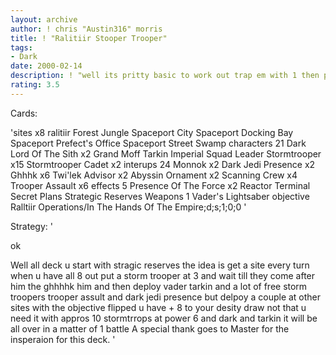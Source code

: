 ```yaml
---
layout: archive
author: ! chris "Austin316" morris
title: ! "Ralitiir Stooper Trooper"
tags:
- Dark
date: 2000-02-14
description: ! "well its pritty basic to work out trap em with 1 then pound em with many"
rating: 3.5
---
```

Cards: 

'sites x8
ralitiir
Forest
Jungle
Spaceport City
Spaceport Docking Bay
Spaceport Prefect's Office
Spaceport Street
Swamp
characters 21
Dark Lord Of The Sith x2
Grand Moff Tarkin
Imperial Squad Leader
Stormtrooper x15
Stormtrooper Cadet x2
interups 24
Monnok x2
Dark Jedi Presence x2
Ghhhk x6
Twi'lek Advisor x2
Abyssin Ornament x2
Scanning Crew x4
Trooper Assault x6
effects 5
Presence Of The Force x2
Reactor Terminal
Secret Plans
Strategic Reserves
Weapons 1
Vader's Lightsaber
objective
Ralltiir Operations/In The Hands Of The Empire;d;s;1;0;0
'

Strategy: '

ok

Well all deck u start with stragic reserves
the idea is get a site every turn when u have all 8 out put a storm trooper at 3 and wait till they come after him
the ghhhhk him and then deploy vader tarkin and a lot of free storm troopers trooper assult and dark jedi presence but delpoy a couple at other sites with the objective flipped u have + 8 to your desity draw not that u need it with appros 10 stormtrrops at power 6 and dark and  tarkin it will be all over in a matter of 1 battle
 A special thank goes to Master for the insperaion for this deck. '